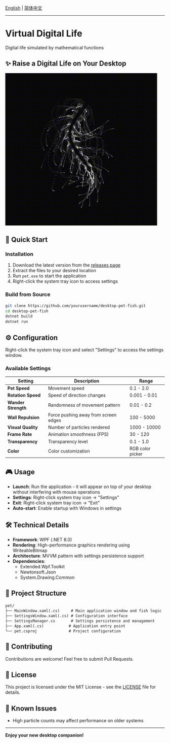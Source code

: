 [English](README.md) | [简体中文](README.zh.md)

---

# Virtual Digital Life

Digital life simulated by mathematical functions

## ✨ Raise a Digital Life on Your Desktop

![Fish Animation](assets/fish.gif)

## 🚀 Quick Start

### Installation

1. Download the latest version from the [releases page](https://github.com/ystemsrx/Digital-Life/releases)
2. Extract the files to your desired location
3. Run `pet.exe` to start the application
4. Right-click the system tray icon to access settings

### Build from Source

```bash
git clone https://github.com/yourusername/desktop-pet-fish.git
cd desktop-pet-fish
dotnet build
dotnet run
```

## ⚙️ Configuration

Right-click the system tray icon and select "Settings" to access the settings window.

### Available Settings

| Setting | Description | Range |
|---------|-------------|-------|
| **Pet Speed** | Movement speed | 0.1 - 2.0 |
| **Rotation Speed** | Speed of direction changes | 0.001 - 0.01 |
| **Wander Strength** | Randomness of movement pattern | 0.01 - 0.2 |
| **Wall Repulsion** | Force pushing away from screen edges | 100 - 5000 |
| **Visual Quality** | Number of particles rendered | 1000 - 10000 |
| **Frame Rate** | Animation smoothness (FPS) | 30 - 120 |
| **Transparency** | Transparency level | 0.1 - 1.0 |
| **Color** | Color customization | RGB color picker |

## 🎮 Usage

- **Launch**: Run the application - it will appear on top of your desktop without interfering with mouse operations
- **Settings**: Right-click system tray icon → "Settings"
- **Exit**: Right-click system tray icon → "Exit"
- **Auto-start**: Enable startup with Windows in settings

## 🛠️ Technical Details

- **Framework**: WPF (.NET 8.0)
- **Rendering**: High-performance graphics rendering using WriteableBitmap
- **Architecture**: MVVM pattern with settings persistence support
- **Dependencies**:
  - Extended.Wpf.Toolkit
  - Newtonsoft.Json
  - System.Drawing.Common

## 📁 Project Structure

```
pet/
├── MainWindow.xaml(.cs)     # Main application window and fish logic
├── SettingsWindow.xaml(.cs) # Configuration interface
├── SettingsManager.cs       # Settings persistence and management
├── App.xaml(.cs)           # Application entry point
└── pet.csproj              # Project configuration
```

## 🤝 Contributing

Contributions are welcome! Feel free to submit Pull Requests.

## 📝 License

This project is licensed under the MIT License - see the [LICENSE](LICENSE) file for details.

## 🐛 Known Issues

- High particle counts may affect performance on older systems

---

**Enjoy your new desktop companion!**